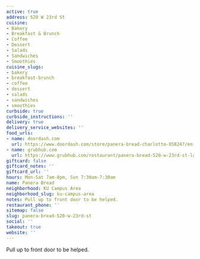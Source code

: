 ```yaml
---
active: true
address: 520 W 23rd St
cuisine:
- Bakery
- Breakfast & Brunch
- Coffee
- Dessert
- Salads
- Sandwiches
- Smoothies
cuisine_slugs:
- bakery
- breakfast-brunch
- coffee
- dessert
- salads
- sandwiches
- smoothies
curbside: true
curbside_instructions: ''
delivery: true
delivery_service_websites: ''
food_urls:
- name: doordash.com
  url: https://www.doordash.com/store/panera-bread-charlotte-858247/en-US
- name: grubhub.com
  url: https://www.grubhub.com/restaurant/panera-bread-520-w-23rd-st-lawrence/1328445
giftcard: false
giftcard_notes: ''
giftcard_url: ''
hours: Mon-Sat 7am-8pm, Sun 7:30am-7:30am
name: Panera Bread
neighborhood: KU Campus Area
neighborhood_slug: ku-campus-area
notes: Pull up to front door to be helped.
restaurant_phone: ''
sitemap: false
slug: panera-bread-520-w-23rd-st
social: ''
takeout: true
website: ''
---
```


Pull up to front door to be helped.